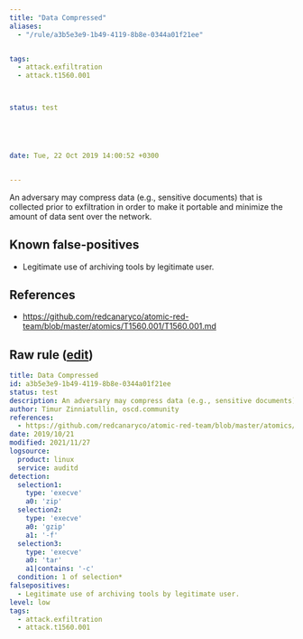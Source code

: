 ```yaml
---
title: "Data Compressed"
aliases:
  - "/rule/a3b5e3e9-1b49-4119-8b8e-0344a01f21ee"


tags:
  - attack.exfiltration
  - attack.t1560.001



status: test





date: Tue, 22 Oct 2019 14:00:52 +0300


---
```


An adversary may compress data (e.g., sensitive documents) that is collected prior to exfiltration in order to make it portable and minimize the amount of data sent over the network.

<!--more-->


## Known false-positives

* Legitimate use of archiving tools by legitimate user.



## References

* https://github.com/redcanaryco/atomic-red-team/blob/master/atomics/T1560.001/T1560.001.md


## Raw rule ([edit](https://github.com/SigmaHQ/sigma/edit/master/rules/linux/auditd/lnx_data_compressed.yml))
```yaml
title: Data Compressed
id: a3b5e3e9-1b49-4119-8b8e-0344a01f21ee
status: test
description: An adversary may compress data (e.g., sensitive documents) that is collected prior to exfiltration in order to make it portable and minimize the amount of data sent over the network.
author: Timur Zinniatullin, oscd.community
references:
  - https://github.com/redcanaryco/atomic-red-team/blob/master/atomics/T1560.001/T1560.001.md
date: 2019/10/21
modified: 2021/11/27
logsource:
  product: linux
  service: auditd
detection:
  selection1:
    type: 'execve'
    a0: 'zip'
  selection2:
    type: 'execve'
    a0: 'gzip'
    a1: '-f'
  selection3:
    type: 'execve'
    a0: 'tar'
    a1|contains: '-c'
  condition: 1 of selection*
falsepositives:
  - Legitimate use of archiving tools by legitimate user.
level: low
tags:
  - attack.exfiltration
  - attack.t1560.001

```
